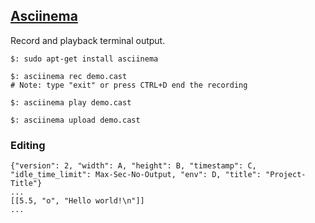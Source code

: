 ## [Asciinema](https://asciinema.org/)

Record and playback terminal output.  

```
$: sudo apt-get install asciinema
```

```
$: asciinema rec demo.cast
# Note: type "exit" or press CTRL+D end the recording

$: asciinema play demo.cast

$: asciinema upload demo.cast
```

### Editing

```
{"version": 2, "width": A, "height": B, "timestamp": C, "idle_time_limit": Max-Sec-No-Output, "env": D, "title": "Project-Title"}
...
[[5.5, "o", "Hello world!\n"]]
...
```
